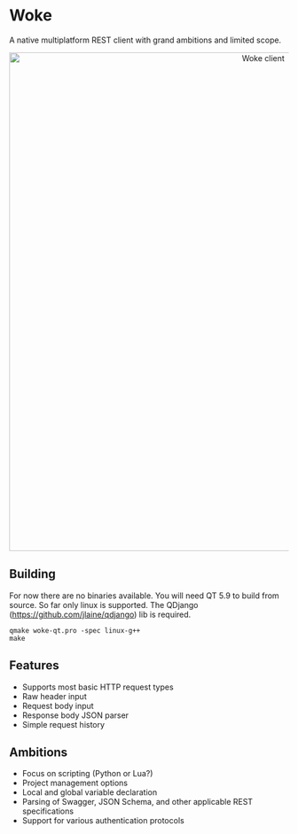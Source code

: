 # Woke
A native multiplatform REST client with grand ambitions and limited scope.

<p align="center">
  <img width="900" alt="Woke client" src="http://i.imgur.com/2OC3Ubk.png">
</p>

## Building
For now there are no binaries available. You will need QT 5.9 to build from source. So far only linux is supported. The QDjango (https://github.com/jlaine/qdjango) lib is required.

```
qmake woke-qt.pro -spec linux-g++
make
```

## Features
* Supports most basic HTTP request types
* Raw header input
* Request body input
* Response body JSON parser
* Simple request history

## Ambitions
* Focus on scripting (Python or Lua?)
* Project management options
* Local and global variable declaration
* Parsing of Swagger, JSON Schema, and other applicable REST specifications
* Support for various authentication protocols
